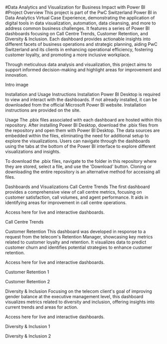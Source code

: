 #Data Analytics and Visualization for Business Impact with Power BI
#Project Overview
This project is part of the PwC Switzerland Power BI in Data Analytics Virtual Case Experience, demonstrating the application of digital tools in data visualization, automation, data cleansing, and more to address common business challenges. It features a series of Power BI dashboards focusing on Call Centre Trends, Customer Retention, and Diversity & Inclusion. Each dashboard provides actionable insights into different facets of business operations and strategic planning, aiding PwC Switzerland and its clients in enhancing operational efficiency, fostering customer loyalty, and promoting a more inclusive workplace.

Through meticulous data analysis and visualization, this project aims to support informed decision-making and highlight areas for improvement and innovation.

 Intro image

Installation and Usage Instructions
Installation
Power BI Desktop is required to view and interact with the dashboards. If not already installed, it can be downloaded from the official Microsoft Power BI website. Installation instructions are provided on the site.

Usage
The .pbix files associated with each dashboard are hosted within this repository. After installing Power BI Desktop, download the .pbix files from the repository and open them with Power BI Desktop. The data sources are embedded within the files, eliminating the need for additional setup to explore the visualizations. Users can navigate through the dashboards using the tabs at the bottom of the Power BI interface to explore different visualizations and insights.

To download the .pbix files, navigate to the folder in this repository where they are stored, select a file, and use the 'Download' button. Cloning or downloading the entire repository is an alternative method for accessing all files.

Dashboards and Visualizations
Call Centre Trends
The first dashboard provides a comprehensive view of call centre metrics, focusing on customer satisfaction, call volumes, and agent performance. It aids in identifying areas for improvement in call centre operations.

Access here for live and interactive dashboards.

Call Centre Trends

Customer Retention
This dashboard was developed in response to a request from the telecom's Retention Manager, showcasing key metrics related to customer loyalty and retention. It visualizes data to predict customer churn and identifies potential strategies to enhance customer retention.

Access here for live and interactive dashboards.

Customer Retention 1

Customer Retention 2

Diversity & Inclusion
Focusing on the telecom client's goal of improving gender balance at the executive management level, this dashboard visualizes metrics related to diversity and inclusion, offering insights into current trends and areas for action.

Access here for live and interactive dashboards.

Diversity & Inclusion 1

Diversity & Inclusion 2
